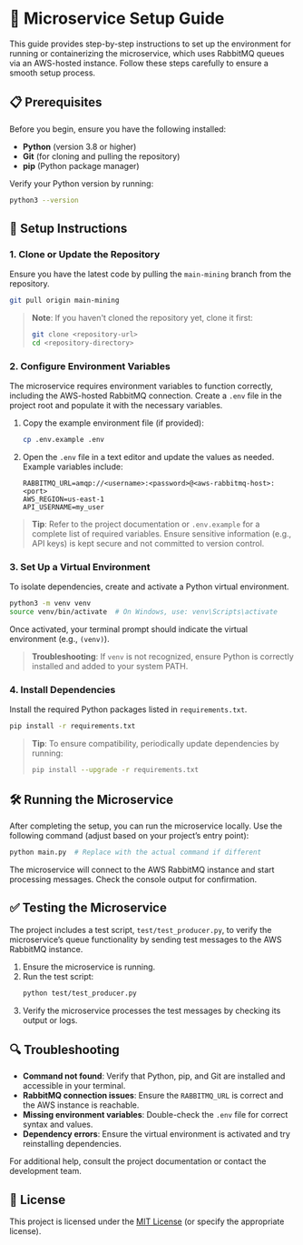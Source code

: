 # 🧭 Microservice Setup Guide

This guide provides step-by-step instructions to set up the environment for running or containerizing the microservice, which uses RabbitMQ queues via an AWS-hosted instance. Follow these steps carefully to ensure a smooth setup process.

## 📋 Prerequisites

Before you begin, ensure you have the following installed:
- **Python** (version 3.8 or higher)
- **Git** (for cloning and pulling the repository)
- **pip** (Python package manager)

Verify your Python version by running:
```bash
python3 --version
```

## 🚀 Setup Instructions

### 1. Clone or Update the Repository
Ensure you have the latest code by pulling the `main-mining` branch from the repository.

```bash
git pull origin main-mining
```

> **Note**: If you haven't cloned the repository yet, clone it first:
> ```bash
> git clone <repository-url>
> cd <repository-directory>
> ```

### 2. Configure Environment Variables
The microservice requires environment variables to function correctly, including the AWS-hosted RabbitMQ connection. Create a `.env` file in the project root and populate it with the necessary variables.

1. Copy the example environment file (if provided):
   ```bash
   cp .env.example .env
   ```
2. Open the `.env` file in a text editor and update the values as needed. Example variables include:
   ```
   RABBITMQ_URL=amqp://<username>:<password>@<aws-rabbitmq-host>:<port>
   AWS_REGION=us-east-1
   API_USERNAME=my_user
   ```

> **Tip**: Refer to the project documentation or `.env.example` for a complete list of required variables. Ensure sensitive information (e.g., API keys) is kept secure and not committed to version control.

### 3. Set Up a Virtual Environment
To isolate dependencies, create and activate a Python virtual environment.

```bash
python3 -m venv venv
source venv/bin/activate  # On Windows, use: venv\Scripts\activate
```

Once activated, your terminal prompt should indicate the virtual environment (e.g., `(venv)`).

> **Troubleshooting**: If `venv` is not recognized, ensure Python is correctly installed and added to your system PATH.

### 4. Install Dependencies
Install the required Python packages listed in `requirements.txt`.

```bash
pip install -r requirements.txt
```

> **Tip**: To ensure compatibility, periodically update dependencies by running:
> ```bash
> pip install --upgrade -r requirements.txt
> ```

## 🛠️ Running the Microservice
After completing the setup, you can run the microservice locally. Use the following command (adjust based on your project’s entry point):

```bash
python main.py  # Replace with the actual command if different
```

The microservice will connect to the AWS RabbitMQ instance and start processing messages. Check the console output for confirmation.

## ✅ Testing the Microservice
The project includes a test script, `test/test_producer.py`, to verify the microservice’s queue functionality by sending test messages to the AWS RabbitMQ instance.

1. Ensure the microservice is running.
2. Run the test script:
   ```bash
   python test/test_producer.py
   ```
3. Verify the microservice processes the test messages by checking its output or logs.

## 🔍 Troubleshooting
- **Command not found**: Verify that Python, pip, and Git are installed and accessible in your terminal.
- **RabbitMQ connection issues**: Ensure the `RABBITMQ_URL` is correct and the AWS instance is reachable.
- **Missing environment variables**: Double-check the `.env` file for correct syntax and values.
- **Dependency errors**: Ensure the virtual environment is activated and try reinstalling dependencies.

For additional help, consult the project documentation or contact the development team.

## 📄 License
This project is licensed under the [MIT License](LICENSE) (or specify the appropriate license).